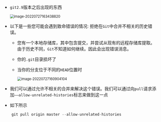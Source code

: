 - `git2.9`版本之后出现的东西

  <img src="C:\Users\23634\AppData\Roaming\Typora\typora-user-images\image-20220727163438820.png" alt="image-20220727163438820" style="zoom:80%;" />	

- 以下是一些您可能会遇到致命错误的情况: 拒绝在`Git`中合并不相关的历史错误。
  
  - 您有一个本地存储库，其中包含提交，并尝试从现有的远程存储库提取。由于历史不同，`Git`不知道如何继续。因此会出现错误消息。
  
  - 你的`.git`目录损坏了
  
  - 当你的分支位于不同的`HEAD`位置时
  
    <img src="C:\Users\23634\AppData\Roaming\Typora\typora-user-images\image-20220727160904104.png" alt="image-20220727160904104" style="zoom:80%;" />		

- 我们可以通过允许不相关的合并来解决这个错误。我们可以通过向`pull`请求添加`——allow-unrelated-histories`标志来做到这一点
- 如下所示

```js
    git pull origin master --allow-unrelated-histories
```

